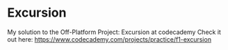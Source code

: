 # Excursion
My solution to the Off-Platform Project: Excursion at codecademy
Check it out here: https://www.codecademy.com/projects/practice/f1-excursion
